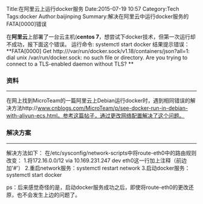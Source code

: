 Title:在阿里云上运行docker服务
Date:2015-07-19 10:57
Category:Tech
Tags:docker
Author:baijinping
Summary:解决在阿里云中运行docker服务的FATA[0000]错误


在**阿里云**上部署了一台云主机(**centos 7**，想尝试下docker技术，但第一次运行却不成功，报下面这个错误。
运行命令: systemctl start docker
结果提示错误：**FATA[0000] Get http:///var/run/docker.sock/v1.18/containers/json?all=1: dial unix /var/run/docker.sock: no such file or directory. Are you trying to connect to a TLS-enabled daemon without TLS? **


### 资料
------

在网上找到MicroTeam的一篇阿里云上Debian运行docker时，遇到相同错误的解决方法http://www.cnblogs.com/MicroTeam/p/see-docker-run-in-debian-with-aliyun-ecs.html。参考这篇帖子，通过更改网络配置解决了这个问题。


### 解决方案
------

解决方法如下：
在/etc/sysconfig/network-scripts中将route-eth0中的路由规则改变：
1.将172.16.0.0/12 via 10.169.231.247 dev eth0这一行加上注释（前边加'#'）
2.重启network服务：systemctl restart network
3.启动docker服务：systemctl start docker


ps：后来感觉奇怪的是，启动docker服务成功之后，即使将route-eth0的更改还原，也不会发生上边的问题了。



